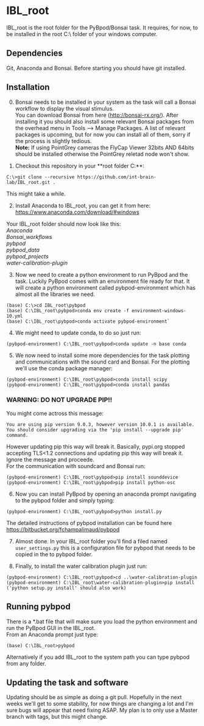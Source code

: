 # IBL_root

IBL_root is the root folder for the PyBpod/Bonsai task. It requires, for now, to be installed in the root C:\ folder of your windows computer.

## Dependencies  
Git, Anaconda and Bonsai. Before starting you should have git installed.  


## Installation  
0. Bonsai needs to be installed in your system as the task will call a Bonsai workflow to display the visual stimulus.  
You can download Bonsai from here (http://bonsai-rx.org/). After installing it you should also install some relevant Bonsai packages from the overhead menu in Tools --> Manage Packages. A list of relevant packages is upcoming, but for now you can install all of them, sorry if the process is slightly tedious.  
**Note:** If using PointGrey cameras the FlyCap Viewer 32bits AND 64bits should be installed otherwise the PointGrey reletad node won't show.

1. Checkout this repository in your **root folder C:\**:  
```posh
C:\>git clone --recursive https://github.com/int-brain-lab/IBL_root.git .
```
This might take a while.

2. Install Anaconda to IBL_root, you can get it from here:  
https://www.anaconda.com/download/#windows

Your IBL_root folder should now look like this:  
*Anaconda  
Bonsai_workflows  
pybpod  
pybpod_data  
pybpod_projects  
water-calibration-plugin*  

3. Now we need to create a python environment to run PyBpod and the task. Luckily PyBpod comes with an environment file ready for that. It will create a python environment called pybpod-environment which has almost all the libraries we need.  
```posh
(base) C:\>cd IBL_root\pybpod
(base) C:\IBL_root\pybpod>conda env create -f environment-windows-10.yml  
(base) C:\IBL_root\pybpod>conda activate pybpod-environment`
```
4. We might need to update conda, to do so just run:  
```posh
(pybpod-environment) C:\IBL_root\pybpod>conda update -n base conda
```
5. We now need to install some more dependencies for the task plotting and communications with the sound card and Bonsai. For the plotting we'll use the conda package manager:  
```posh
(pybpod-environment) C:\IBL_root\pybpod>conda install scipy
(pybpod-environment) C:\IBL_root\pybpod>conda install pandas
```
### WARNING: DO NOT UPGRADE PIP!!  
You might come actross this message:  
```console
You are using pip version 9.0.3, however version 10.0.1 is available.
You should consider upgrading via the 'pip install --upgrade pip' command.  
```
However updating pip this way will break it. Basically, pypi.org stopped accepting TLS<1.2 connections and updating pip this way will break it.  Ignore the message and proceede.  
For the communication with soundcard and Bonsai run:
```posh
(pybpod-environment) C:\IBL_root\pybpod>pip install sounddevice
(pybpod-environment) C:\IBL_root\pybpod>pip install python-osc
```
6. Now you can install PyBpod by opening an anaconda prompt navigating to the pybpod folder and simply typing:    
```posh
(pybpod-environment) C:\IBL_root\pybpod>python install.py
```  
The detailed instructions of pybpod installation can be found here https://bitbucket.org/fchampalimaud/pybpod

7. Almost done. In your IBL_root folder you'll find a filed named `user_settings.py` this is a configuration file for pybpod that needs to be copied in the to pybpod folder. 

8. Finally, to install the water calibration plugin just run:
```posh
(pybpod-environment) C:\IBL_root\pybpod>cd ..\water-calibration-plugin
(pybpod-environment) C:\IBL_root\water-calibration-plugin>pip install
('python setup.py install' should also work)
```
## Running pybpod
There is a \*.bat file that will make sure you load the python environment and run the PyBpod GUI in the IBL_root.  
From an Anaconda prompt just type:
```posh
(base) C:\IBL_root>pybpod
```
Alternatively if you add IBL_root to the system path you can type pybpod from any folder.

## Updating the task and software
Updating should be as simple as doing a git pull. Hopefully in the next weeks we'll get to some stability, for now things are changing a lot and I'm sure bugs will appear that need fixing ASAP. My plan is to only use a Master branch with tags, but this might change.
